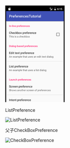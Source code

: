 
![效果图1](https://github.com/SvenChen323/Preferences/blob/master/screenshots/1_%E7%9C%8B%E5%9B%BE%E7%8E%8B.png)

ListPreference  

![ListPreference](https://github.com/llfjfz/AndroidTutorials/blob/master/PreferencesTutorial/screenshots/2.png)

父子CheckBoxPreference

![CheckBoxPreference](https://github.com/llfjfz/AndroidTutorials/blob/master/PreferencesTutorial/screenshots/3.png)

